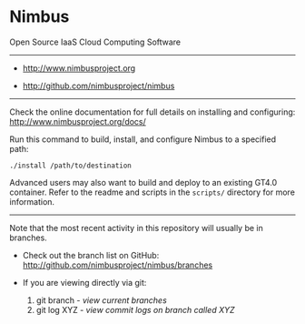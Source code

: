 Nimbus
======

Open Source IaaS Cloud Computing Software
______________________________________________________________________

* http://www.nimbusproject.org

* http://github.com/nimbusproject/nimbus

______________________________________________________________________

Check the online documentation for full details on installing and configuring:
http://www.nimbusproject.org/docs/

Run this command to build, install, and configure Nimbus to a specified path:

    ./install /path/to/destination

Advanced users may also want to build and deploy to an existing GT4.0 
container. Refer to the readme and scripts in the `scripts/` directory 
for more information.

______________________________________________________________________

Note that the most recent activity in this repository will usually be in 
branches.

* Check out the branch list on GitHub:
  http://github.com/nimbusproject/nimbus/branches

* If you are viewing directly via git:
  1. git branch - _view current branches_
  2. git log XYZ - _view commit logs on branch called XYZ_

